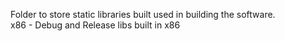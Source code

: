Folder to store static libraries built used in building the software.       
x86 - Debug and Release libs built in x86     